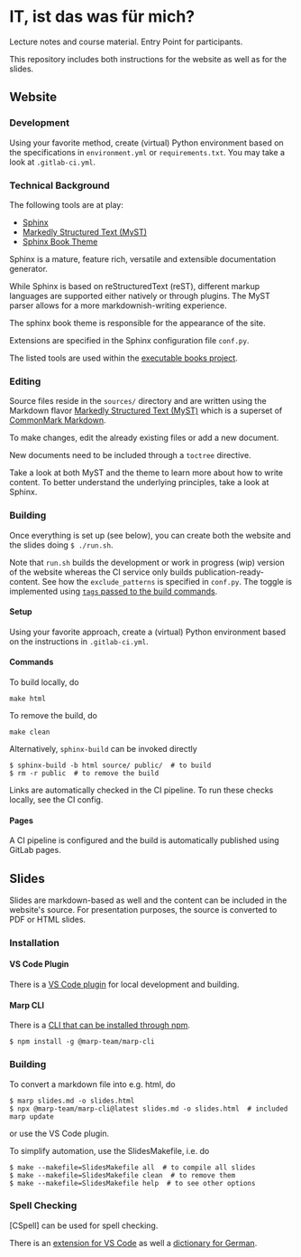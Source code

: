 # IT, ist das was für mich?

Lecture notes and course material.
Entry Point for participants.

This repository includes both instructions for the website
as well as for the slides.

## Website

### Development

Using your favorite method, create (virtual) Python environment
based on the specifications in `environment.yml` or `requirements.txt`.
You may take a look at `.gitlab-ci.yml`.

### Technical Background

The following tools are at play:
* [Sphinx](https://www.sphinx-doc.org/)
* [Markedly Structured Text (MyST)](https://myst-parser.readthedocs.io/)
* [Sphinx Book Theme](https://sphinx-book-theme.readthedocs.io/)

Sphinx is a mature, feature rich, versatile and extensible documentation generator.

While Sphinx is based on reStructuredText (reST), different markup languages are
supported either natively or through plugins.
The MyST parser allows for a more markdownish-writing experience.

The sphinx book theme is responsible for the appearance of the site.

Extensions are specified in the Sphinx configuration file `conf.py`.

The listed tools are used within the [executable books project](https://github.com/executablebooks).


### Editing

Source files reside in the `sources/` directory and are written using the
Markdown flavor [Markedly Structured Text (MyST)](https://myst-parser.readthedocs.io/en/latest/)
which is a superset of [CommonMark Markdown](https://commonmark.org/).

To make changes, edit the already existing files or add a new document.

New documents need to be included through a `toctree` directive.

Take a look at both MyST and the theme to learn more about how to write content.
To better understand the underlying principles, take a look at Sphinx.


### Building

Once everything is set up (see below), you can create both the
website and the slides doing `$ ./run.sh`.

Note that `run.sh` builds the development or work in progress (wip) version
of the website whereas the CI service only builds publication-ready-content.
See how the `exclude_patterns` is specified in `conf.py`. The toggle is
implemented using [`tags` passed to the build commands](https://www.sphinx-doc.org/en/master/usage/configuration.html#conf-tags).

#### Setup

Using your favorite approach, create a (virtual) Python environment
based on the instructions in `.gitlab-ci.yml`.

#### Commands

To build locally, do

```console
make html
```

To remove the build, do

```console
make clean
```

Alternatively, `sphinx-build` can be invoked directly

```console
$ sphinx-build -b html source/ public/  # to build
$ rm -r public  # to remove the build
```

Links are automatically checked in the CI pipeline.
To run these checks locally, see the CI config.


#### Pages

A CI pipeline is configured and the build is automatically
published using GitLab pages.


## Slides

Slides are markdown-based as well and the content can be included
in the website's source.
For presentation purposes, the source is converted to PDF or HTML slides.

### Installation

#### VS Code Plugin

There is a [VS Code plugin](https://marketplace.visualstudio.com/items?itemName=marp-team.marp-vscode)
for local development and building.

#### Marp CLI

There is a [CLI that can be installed through npm](https://www.npmjs.com/package/@marp-team/marp-cli).

```console
$ npm install -g @marp-team/marp-cli
```

### Building

To convert a markdown file into e.g. html, do

```console
$ marp slides.md -o slides.html
$ npx @marp-team/marp-cli@latest slides.md -o slides.html  # included marp update
```

or use the VS Code plugin.

To simplify automation, use the SlidesMakefile, i.e. do

```console
$ make --makefile=SlidesMakefile all  # to compile all slides
$ make --makefile=SlidesMakefile clean  # to remove them
$ make --makefile=SlidesMakefile help  # to see other options
```

### Spell Checking

[CSpell] can be used for spell checking.

There is an
[extension for VS Code](https://marketplace.visualstudio.com/items?itemName=streetsidesoftware.code-spell-checker)
as well a
[dictionary for German](https://marketplace.visualstudio.com/items?itemName=streetsidesoftware.code-spell-checker-german).

